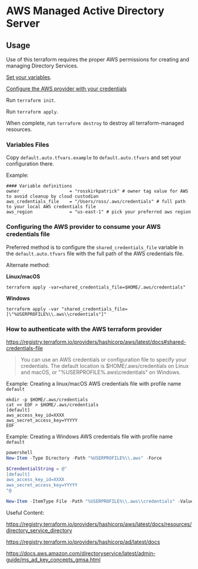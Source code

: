 # AWS Managed Active Directory Server


## Usage
Use of this terraform requires the proper AWS permissions for creating and managing Directory Services.

[Set your variables](#variables-files).

[Configure the AWS provider with your credentials](#configuring-the-aws-provider-to-consume-your-aws-credentials-file)

Run `terraform init`. 

Run `terraform apply`. 

When complete, run `terraform destroy` to destroy all terraform-managed resources.

### Variables Files
Copy `default.auto.tfvars.example` to `default.auto.tfvars` and set your configuration there.

Example:
```
#### Variable definitions
owner                   = "rosskirkpatrick" # owner tag value for AWS to avoid cleanup by cloud custodian
aws_credentials_file    = "/Users/ross/.aws/credentials" # full path to your local AWS credentials file
aws_region              = "us-east-1" # pick your preferred aws region
```

### Configuring the AWS provider to consume your AWS credentials file

Preferred method is to configure the `shared_credentials_file` variable in the `default.auto.tfvars` file with the full path of the AWS credentials file. 

Alternate method:

**Linux/macOS**

`terraform apply -var=shared_credentials_file=$HOME/.aws/credentials"`

**Windows**

`terraform apply -var "shared_credentials_file=[\"%USERPROFILE%\\.aws\\credentials"]"`


### How to authenticate with the AWS terraform provider
https://registry.terraform.io/providers/hashicorp/aws/latest/docs#shared-credentials-file

> You can use an AWS credentials or configuration file to specify your credentials. The default location is $HOME/.aws/credentials on Linux and macOS, or "%USERPROFILE%\.aws\credentials" on Windows. 


Example: Creating a linux/macOS AWS credentials file with profile name `default`

```shell
mkdir -p $HOME/.aws/credentials
cat << EOF > $HOME/.aws/credentials
[default]
aws_access_key_id=XXXX
aws_secret_access_key=YYYYY
EOF
```


Example: Creating a Windows AWS credentials file with profile name `default`

```powershell
powershell
New-Item -Type Directory -Path "%USERPROFILE%\\.aws" -Force

$CrendentialString = @" 
[default]
aws_access_key_id=XXXX
aws_secret_access_key=YYYYY
"@

New-Item -ItemType File -Path "%USERPROFILE%\\.aws\\credentials" -Value $CredentialString
```



Useful Content:

https://registry.terraform.io/providers/hashicorp/aws/latest/docs/resources/directory_service_directory

https://registry.terraform.io/providers/hashicorp/ad/latest/docs

https://docs.aws.amazon.com/directoryservice/latest/admin-guide/ms_ad_key_concepts_gmsa.html